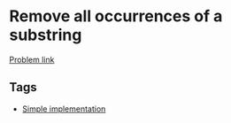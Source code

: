 # Remove all occurrences of a substring

[Problem link](https://leetcode.com/problems/remove-all-occurrences-of-a-substring)

## Tags

* [Simple implementation](/README.md#Simple_implementation)
